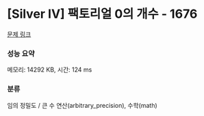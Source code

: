 # [Silver IV] 팩토리얼 0의 개수 - 1676 

[문제 링크](https://www.acmicpc.net/problem/1676) 

### 성능 요약

메모리: 14292 KB, 시간: 124 ms

### 분류

임의 정밀도 / 큰 수 연산(arbitrary_precision), 수학(math)

